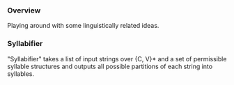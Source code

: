 ### Overview
Playing around with some linguistically related ideas.

### Syllabifier
"Syllabifier" takes a list of input strings over {C, V}\* and a set of
permissible syllable structures and outputs all possible partitions of each
string into syllables.
